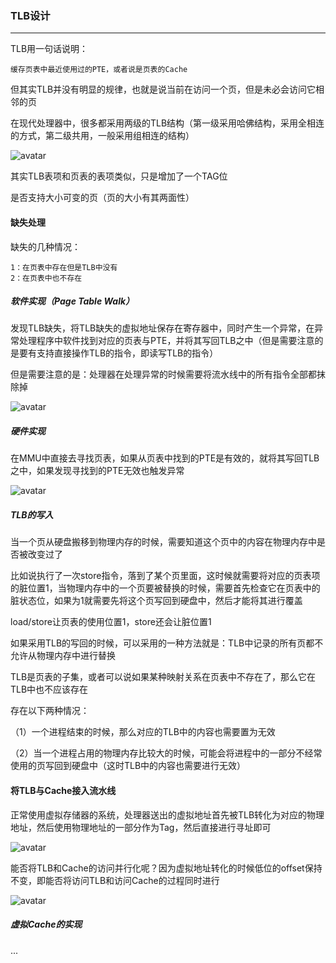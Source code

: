 ### TLB设计

------

TLB用一句话说明：

```
缓存页表中最近使用过的PTE，或者说是页表的Cache
```

但其实TLB并没有明显的规律，也就是说当前在访问一个页，但是未必会访问它相邻的页

在现代处理器中，很多都采用两级的TLB结构（第一级采用哈佛结构，采用全相连的方式，第二级共用，一般采用组相连的结构）

![avatar](https://github.com/xie-1399/RISCVZone/blob/main/doc/pic/TLB/TLB1.png)

其实TLB表项和页表的表项类似，只是增加了一个TAG位

是否支持大小可变的页（页的大小有其两面性）

#### 缺失处理

缺失的几种情况：

```
1：在页表中存在但是TLB中没有
2：在页表中也不存在
```

##### 软件实现（Page Table Walk）

发现TLB缺失，将TLB缺失的虚拟地址保存在寄存器中，同时产生一个异常，在异常处理程序中软件找到对应的页表与PTE，并将其写回TLB之中（但是需要注意的是要有支持直接操作TLB的指令，即读写TLB的指令）

但是需要注意的是：处理器在处理异常的时候需要将流水线中的所有指令全部都抹除掉

![avatar](https://github.com/xie-1399/RISCVZone/blob/main/doc/pic/TLB/TLB2.png)

##### 硬件实现

在MMU中直接去寻找页表，如果从页表中找到的PTE是有效的，就将其写回TLB之中，如果发现寻找到的PTE无效也触发异常

![avatar](https://github.com/xie-1399/RISCVZone/blob/main/doc/pic/TLB/TLB3.png)

##### TLB的写入

当一个页从硬盘搬移到物理内存的时候，需要知道这个页中的内容在物理内存中是否被改变过了

比如说执行了一次store指令，落到了某个页里面，这时候就需要将对应的页表项的脏位置1，当物理内存中的一个页要被替换的时候，需要首先检查它在页表中的脏状态位，如果为1就需要先将这个页写回到硬盘中，然后才能将其进行覆盖

load/store让页表的使用位置1，store还会让脏位置1

如果采用TLB的写回的时候，可以采用的一种方法就是：TLB中记录的所有页都不允许从物理内存中进行替换

TLB是页表的子集，或者可以说如果某种映射关系在页表中不存在了，那么它在TLB中也不应该存在

存在以下两种情况：

（1）一个进程结束的时候，那么对应的TLB中的内容也需要置为无效

（2）当一个进程占用的物理内存比较大的时候，可能会将进程中的一部分不经常使用的页写回到硬盘中（这时TLB中的内容也需要进行无效）

#### 将TLB与Cache接入流水线

正常使用虚拟存储器的系统，处理器送出的虚拟地址首先被TLB转化为对应的物理地址，然后使用物理地址的一部分作为Tag，然后直接进行寻址即可

![avatar](https://github.com/xie-1399/RISCVZone/blob/main/doc/pic/TLB/TLB4.png)

能否将TLB和Cache的访问并行化呢？因为虚拟地址转化的时候低位的offset保持不变，即能否将访问TLB和访问Cache的过程同时进行

![avatar](https://github.com/xie-1399/RISCVZone/blob/main/doc/pic/TLB/TLB5.png)

##### 虚拟Cache的实现

...





















